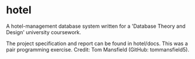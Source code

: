 # hotel
A hotel-management database system written for a 'Database Theory and Design' university coursework.

The project specification and report can be found in hotel/docs.
This was a pair programming exercise. Credit: Tom Mansfield (GitHub: tommansfield5).
